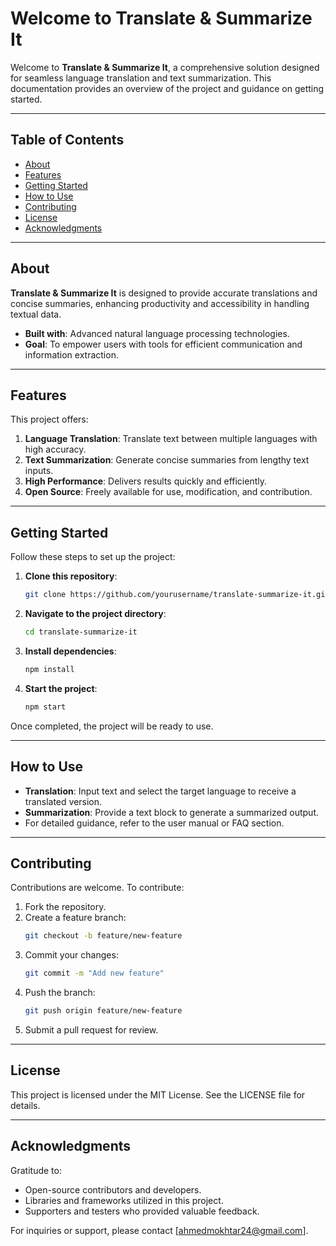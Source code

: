 # Welcome to Translate & Summarize It

Welcome to **Translate & Summarize It**, a comprehensive solution designed for seamless language translation and text summarization. This documentation provides an overview of the project and guidance on getting started.

---

## Table of Contents

- [About](#about)
- [Features](#features)
- [Getting Started](#getting-started)
- [How to Use](#how-to-use)
- [Contributing](#contributing)
- [License](#license)
- [Acknowledgments](#acknowledgments)

---

## About

**Translate & Summarize It** is designed to provide accurate translations and concise summaries, enhancing productivity and accessibility in handling textual data.

- **Built with**: Advanced natural language processing technologies.
- **Goal**: To empower users with tools for efficient communication and information extraction.

---

## Features

This project offers:

1. **Language Translation**: Translate text between multiple languages with high accuracy.
2. **Text Summarization**: Generate concise summaries from lengthy text inputs.
3. **High Performance**: Delivers results quickly and efficiently.
4. **Open Source**: Freely available for use, modification, and contribution.

---

## Getting Started

Follow these steps to set up the project:

1. **Clone this repository**:
   ```bash
   git clone https://github.com/yourusername/translate-summarize-it.git
   ```
2. **Navigate to the project directory**:
   ```bash
   cd translate-summarize-it
   ```
3. **Install dependencies**:
   ```bash
   npm install
   ```
4. **Start the project**:
   ```bash
   npm start
   ```

Once completed, the project will be ready to use.

---

## How to Use

- **Translation**: Input text and select the target language to receive a translated version.
- **Summarization**: Provide a text block to generate a summarized output.
- For detailed guidance, refer to the user manual or FAQ section.

---

## Contributing

Contributions are welcome. To contribute:

1. Fork the repository.
2. Create a feature branch:
   ```bash
   git checkout -b feature/new-feature
   ```
3. Commit your changes:
   ```bash
   git commit -m "Add new feature"
   ```
4. Push the branch:
   ```bash
   git push origin feature/new-feature
   ```
5. Submit a pull request for review.

---

## License

This project is licensed under the MIT License. See the LICENSE file for details.

---

## Acknowledgments

Gratitude to:

- Open-source contributors and developers.
- Libraries and frameworks utilized in this project.
- Supporters and testers who provided valuable feedback.

For inquiries or support, please contact [ahmedmokhtar24@gmail.com].

